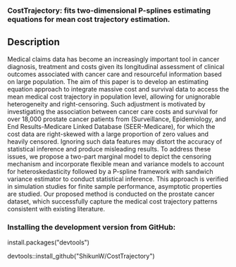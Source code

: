 ### CostTrajectory: fits two-dimensional P-splines estimating equations for mean cost trajectory estimation.

Description
------------
Medical claims data has become an increasingly important tool in cancer diagnosis, treatment and costs given its longitudinal assessment of clinical outcomes associated with cancer care and resourceful information based on large population.
The aim of this paper is to develop an estimating equation approach to integrate massive cost and survival data to access the mean medical cost trajectory in population level, allowing for unignorable heterogeneity and right-censoring. 
Such adjustment is motivated by investigating the association between cancer care costs and survival for over 18,000 prostate cancer patients from (Surveillance, Epidemiology, and End Results-Medicare Linked Database (SEER-Medicare), for which the cost data are right-skewed with a large proportion of zero values and heavily censored. 
Ignoring such data features may distort the accuracy of statistical inference and produce misleading results. To address these issues, we propose a two-part marginal model to depict the censoring mechanism and incorporate flexible mean and variance models to account for heteroskedasticity followed by a P-spline framework with sandwich variance estimator to conduct statistical inference. 
This approach is verified in simulation studies for finite sample performance, asymptotic properties are studied. Our proposed method is conducted on the prostate cancer dataset, which successfully capture the medical cost trajectory patterns consistent with existing literature.

### Installing the development version from GitHub:

install.packages("devtools")

devtools::install_github("ShikunW/CostTrajectory")
